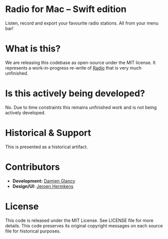 # Radio for Mac – Swift edition

Listen, record and export your favourite radio stations.
All from your menu bar!

# What is this?

We are releasing this codebase as open-source under the MIT license. It represents a work-in-progress re-write of [Radio](https://github.com/hetissimpel/radioformac) that is very much unfinished.

# Is this actively being developed?

No. Due to time constraints this remains unfinished work and is not being actively developed.

# Historical & Support

This is presented as a historical artifact.

# Contributors

* **Development:** [Damien Glancy](https://github.com/dglancy)
* **Design/UI:** [Jeroen Hermkens](https://github.com/JeroenHermkens)

# License

This code is released under the MIT License. See LICENSE file for more details. 
This code preserves its original copyright messages on each source file for historical purposes.
